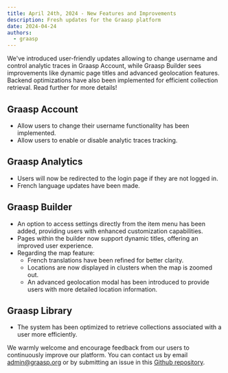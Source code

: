 ```yaml
---
title: April 24th, 2024 - New Features and Improvements
description: Fresh updates for the Graasp platform
date: 2024-04-24
authors:
  - graasp
---
```


We've introduced user-friendly updates allowing to change username and control analytic traces in Graasp Account, while Graasp Builder sees improvements like dynamic page titles and advanced geolocation features. Backend optimizations have also been implemented for efficient collection retrieval. Read further for more details!

<!-- Everything below this will not be shown in the post overview -->
<!-- truncate -->

## Graasp Account

- Allow users to change their username functionality has been implemented.
- Allow users to enable or disable analytic traces tracking.

## Graasp Analytics

- Users will now be redirected to the login page if they are not logged in.
- French language updates have been made.

## Graasp Builder

- An option to access settings directly from the item menu has been added, providing users with enhanced customization capabilities.
- Pages within the builder now support dynamic titles, offering an improved user experience.
- Regarding the map feature:
  - French translations have been refined for better clarity.
  - Locations are now displayed in clusters when the map is zoomed out.
  - An advanced geolocation modal has been introduced to provide users with more detailed location information.

## Graasp Library

- The system has been optimized to retrieve collections associated with a user more efficiently.

We warmly welcome and encourage feedback from our users to continuously improve our platform. You can contact us by email [admin@graasp.org](mailto:admin@graasp.org) or by submitting an issue in this [Github repository](https://github.com/graasp/graasp-feedback).
